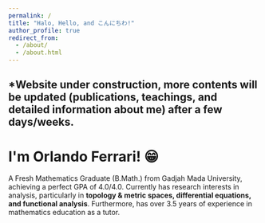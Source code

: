 ```yaml
---
permalink: /
title: "Halo, Hello, and こんにちわ!"
author_profile: true
redirect_from: 
  - /about/
  - /about.html
---
```

*Website under construction, more contents will be updated (publications, teachings, and detailed information about me) after a few days/weeks.
---
# I'm Orlando Ferrari! 😁

A Fresh Mathematics Graduate (B.Math.) from Gadjah Mada University, achieving a perfect GPA of 4.0/4.0. Currently has research interests in analysis, particularly in **topology & metric spaces, differential equations, and functional analysis**. Furthermore, has over 3.5 years of experience in mathematics education as a tutor.
